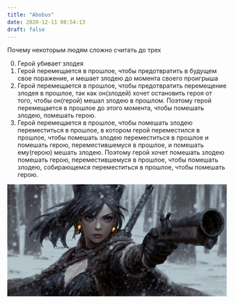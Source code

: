 ```yaml
---
title: "Abobus"
date: 2020-12-11 08:54:13
draft: false
---
```


Почему некоторым людям сложно считать до трех

0. Герой убивает злодея
1. Герой перемещается в прошлое, чтобы предотвратить в будущем свое поражение, и мешает злодею до момента своего проигрыша
2. Герой перемещается в прошлое, чтобы предотвратить перемещение злодея в прошлое, так как он(злодей) хочет остановить героя от того, чтобы он(герой) мешал злодею в прошлом. Поэтому герой перемещается в прошлое до этого момента, чтобы помешать злодею, помешать герою.
3. Герой перемещается в прошлое, чтобы помешать злодею переместиться в прошлое, в котором герой переместился в прошлое, чтобы помешать злодею переместиться в прошлое и помешать герою, переместившемуся в прошлое, и помешать ему(герою) мешать злодею. Поэтому герой хочет помешать злодею помешать герою, переместившемуся в прошлое, чтобы помешать злодею, собирающемся переместиться в прошлое, чтобы помешать герою.

![](/img/vk/51jgsU69fPg.jpg)
